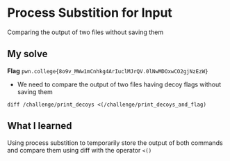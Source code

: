 # Process Substition for Input

Comparing the output of two files without saving them

## My solve
**Flag** `pwn.college{8o9v_MWw1mCnhkg4ArIuclMJrQV.0lNwMDOxwCO2gjNzEzW}`
- We need to compare the output of two files having decoy flags without saving them

```
diff /challenge/print_decoys <(/challenge/print_decoys_and_flag)
```

## What I learned
Using process substition to temporarily store the output of both commands and compare them using diff with the operator `<()`
